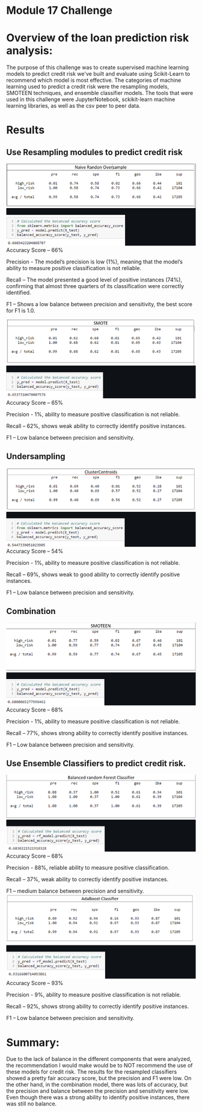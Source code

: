 ﻿# Module 17 Challenge

# Overview of the loan prediction risk analysis:

The purpose of this challenge was to create supervised machine learning models to predict credit risk we've built and evaluate using Scikit-Learn to recommend which model is most effective. The categories of machine learning used to predict a credit risk were the resampling models, SMOTEEN techniques, and ensemble classifier models. The tools that were used in this challenge were JupyterNotebook, sckikit-learn machine learning libraries, as well as the csv peer to peer data. 

# Results
## Use Resampling modules to predict credit risk
![Screen Shot 2022-11-23 at 11.26.57 AM.png](https://github.com/bkazi07/Credit_Risk_Analysis/blob/main/Screen%20Shot%202022-11-23%20at%2011.26.57%20AM.png?raw=true)
Accuracy Score – 66%

Precision - The model’s precision is low (1%), meaning that the model’s ability to measure positive classification is not reliable.

Recall – The model presented a good level of positive instances (74%), confirming that almost three quarters of its classification were correctly identified.

F1 – Shows a low balance between precision and sensitivity, the best score for F1 is 1.0.

![Screen Shot 2022-11-23 at 11.27.10 AM.png](https://github.com/bkazi07/Credit_Risk_Analysis/blob/main/Screen%20Shot%202022-11-23%20at%2011.27.10%20AM.png?raw=true)
Accuracy Score – 65%

Precision - 1%, ability to measure positive classification is not reliable.

Recall – 62%, shows weak ability to correctly identify positive instances.

F1 – Low balance between precision and sensitivity.

## Undersampling
![Screen Shot 2022-11-23 at 11.27.20 AM.png](https://github.com/bkazi07/Credit_Risk_Analysis/blob/main/Screen%20Shot%202022-11-23%20at%2011.27.20%20AM.png?raw=true)
Accuracy Score – 54%

Precision - 1%, ability to measure positive classification is not reliable.

Recall – 69%, shows weak to good ability to correctly identify positive instances.

F1 – Low balance between precision and sensitivity.

## Combination
![Screen Shot 2022-11-23 at 11.27.40 AM.png](https://github.com/bkazi07/Credit_Risk_Analysis/blob/main/Screen%20Shot%202022-11-23%20at%2011.27.40%20AM.png?raw=true)
Accuracy Score – 68%

Precision - 1%, ability to measure positive classification is not reliable.

Recall – 77%, shows strong ability to correctly identify positive instances.

F1 – Low balance between precision and sensitivity.

## Use Ensemble Classifiers to predict credit risk.
![Screen Shot 2022-11-23 at 11.27.55 AM.png](https://github.com/bkazi07/Credit_Risk_Analysis/blob/main/Screen%20Shot%202022-11-23%20at%2011.27.55%20AM.png?raw=true)
Accuracy Score – 68%

Precision - 88%, reliable ability to measure positive classification.

Recall – 37%, weak ability to correctly identify positive instances.

F1 – medium balance between precision and sensitivity.
![Screen Shot 2022-11-23 at 11.28.05 AM.png](https://github.com/bkazi07/Credit_Risk_Analysis/blob/main/Screen%20Shot%202022-11-23%20at%2011.28.05%20AM.png?raw=true)
Accuracy Score – 93% 

Precision - 9%, ability to measure positive classification is not reliable. 

Recall – 92%, shows strong ability to correctly identify positive instances. 

F1 – Low balance between precision and sensitivity.

# Summary:
Due to the lack of balance in the different components that were analyzed, the recommendation I would make would be to NOT recommend the use of these models for credit risk. The results for the resampled classifiers showed a pretty fair accuracy score, but the precision and F1 were low. On the other hand, in the combination model, there was lots of accuracy, but the precision and balance between the precision and sensitivity were low. Even though there was a strong ability to identify positive instances, there was still no balance. 





